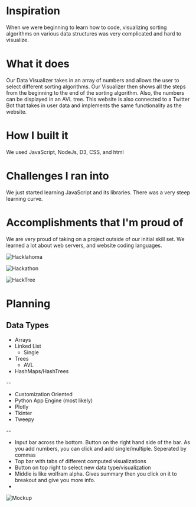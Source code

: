 # Inspiration
When we were beginning to learn how to code, visualizing sorting algorithms on various data structures was very complicated and hard to visualize.

# What it does
Our Data Visualizer takes in an array of numbers and allows the user to select different sorting algorithms. Our Visualizer then shows all the steps from the beginning to the end of the sorting algorithm. Also, the numbers can be displayed in an AVL tree. This website is also connected to a Twitter Bot that takes in user data and implements the same functionality as the website.

# How I built it
We used JavaScript, NodeJs, D3, CSS, and html

# Challenges I ran into
We just started learning JavaScript and its libraries. There was a very steep learning curve.

# Accomplishments that I'm proud of
We are very proud of taking on a project outside of our initial skill set. We learned a lot about web servers, and website coding languages.

![Hacklahoma](https://user-images.githubusercontent.com/36314170/112013445-09733600-8af8-11eb-8737-5c7dc4019b27.png)

![Hackathon](https://user-images.githubusercontent.com/36314170/112013483-0f691700-8af8-11eb-8748-49e910ecca48.gif)

![HackTree](https://user-images.githubusercontent.com/36314170/112013503-12fc9e00-8af8-11eb-9272-d830b2d17bb0.gif)


# Planning



## Data Types

* Arrays
* Linked List
	* Single
* Trees
	* AVL
* HashMaps/HashTrees 

--

* Customization Oriented
* Python App Engine (most likely)
* Plotly
* Tkinter
* Tweepy


--

* Input bar across the bottom. Button on the right hand side of the bar. As you add numbers, you can click and add single/multiple. Seperated by commas
* Top bar with tabs of different computed visualizations
* Button on top right to select new data type/visualization
* Middle is like wolfram alpha. Gives summary then you click on it to breakout and give you more info.
* 

![Mockup](https://i.groupme.com/1512x2016.jpeg.ecb763017cc54b67970665a9ebeca4f6)


 
